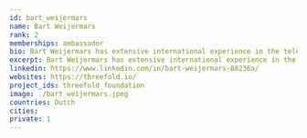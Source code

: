 ```yaml
---
id: bart_weijermars
name: Bart Weijermars
rank: 2
memberships: ambassador
bio: Bart Weijermars has extensive international experience in the telecommunications industry. He has over 20 years experience in Board positions of international operators in Europe, including the role of CEO of T-Mobile in the Netherlands. As a Commercial Director for T-Mobile in Macedonia and the Netherlands, Eircom in Ireland and KPN Mobile in the Netherlands, he has successfully introduced new business models for growth and value creation. He currently is the CEO of Artilium plc, a London AIM listed software company that provides (tele)communication, IoT, billing, and identity management solutions to enterprises and telecom operators. Ambassador fell in love with Threefold I strongly believe that new technologies can help people to make this world a better place. This requires neutral and equal access to internet infrastructure, all over the world. The ThreeFold Foundation enables just that.
excerpt: Bart Weijermars has extensive international experience in the telecommunications industry.
linkedin: https://www.linkedin.com/in/bart-weijermars-88236a/
websites: https://threefold.io/
project_ids: threefold_foundation
image: ./bart_weijermars.jpeg
countries: Dutch
cities:
private: 1
---
```

